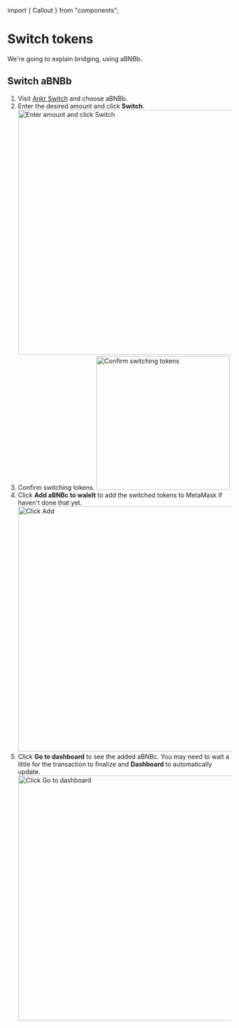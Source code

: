 import { Callout } from "components";

# Switch tokens
We're going to explain bridging, using aBNBb.

## Switch aBNBb
1. Visit [Ankr Switch](https://www.ankr.com/staking/switch/) and choose aBNBb.
2. Enter the desired amount and click **Switch**.
   <img src="/docs/staking/switch/click-switch.jpg" alt="Enter amount and click Switch" class="responsive-pic" width="550" />
3. Confirm switching tokens.
   <img src="/docs/staking/switch/confirm-switching-tokens.jpg" alt="Confirm switching tokens" class="responsive-pic" width="300" />
4. Click **Add aBNBc to walelt** to add the switched tokens to MetaMask if haven't done that yet.
   <img src="/docs/staking/switch/add-switched-tokens-to-wallet.jpg" alt="Click Add" class="responsive-pic" width="550" />
6. Click **Go to dashboard** to see the added aBNBc. You may need to wait a little for the transaction to finalize and **Dashboard** to automatically update.
   <img src="/docs/staking/switch/click-go-to-dashboard.jpg" alt="Click Go to dashboard" class="responsive-pic" width="550" />
